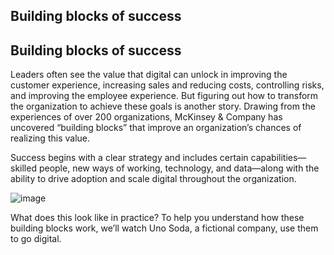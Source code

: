 ## Building blocks of success

## Building blocks of success
Leaders often see the value that digital can unlock in improving the customer experience, increasing sales and reducing costs, controlling risks, and improving the employee experience. But figuring out how to transform the organization to achieve these goals is another story. Drawing from the experiences of over 200 organizations, McKinsey & Company has uncovered “building blocks” that improve an organization’s chances of realizing this value.

Success begins with a clear strategy and includes certain capabilities—skilled people, new ways of working, technology, and data—along with the ability to drive adoption and scale digital throughout the organization.


![image](https://github.com/adeleke123/Mckinsey-Forward-Program/assets/51156057/fbbd9c8c-e454-464e-9ea8-a2ad8708c9e1)



What does this look like in practice? To help you understand how these building blocks work, we’ll watch Uno Soda, a fictional company, use them to go digital.
